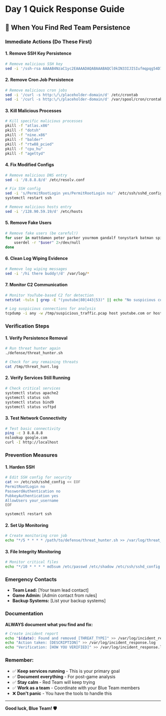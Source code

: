 # Day 1 Quick Response Guide

## 🚨 When You Find Red Team Persistence

### **Immediate Actions (Do These First)**

#### **1. Remove SSH Key Persistence**
```bash
# Remove malicious SSH key
sed -i '/ssh-rsa AAAAB4NzaC1yc2EAAAADAQABAAABAQCl0kIN33IJISIufmqpqg54D7s4J0L7XV2kep0rNzgY1S1IdE8HDAf7z1ipBVuGTygGsq+x4yVnxveGshVP48YmicQHJMCIljmn6Po0RMC48qihm\/9ytoEYtkKkeiTR02c6DyIcDnX3QdlSmEqPqSNRQ\/XDgM7qIB\/VpYtAhK\/7DoE8pqdoFNBU5+JlqeWYpsMO+qkHugKA5U22wEGs8xG2XyyDtrBcw10xz+M7U8Vpt0tEadeV973tXNNNpUgYGIFEsrDEAjbMkEsUw+iQmXg37EusEFjCVjBySGH3F+EQtwin3YmxbB9HRMzOIzNnXwCFaYU5JjTNnzylUBp\/XB6B user@placeholder_host/d' /root/.ssh/authorized_keys
```

#### **2. Remove Cron Job Persistence**
```bash
# Remove malicious cron jobs
sed -i '/curl -s http:\/\/placeholder-domain/d' /etc/crontab
sed -i '/curl -s http:\/\/placeholder-domain/d' /var/spool/cron/crontabs/root
```

#### **3. Kill Malicious Processes**
```bash
# Kill specific malicious processes
pkill -f "atlas.x86"
pkill -f "dotsh"
pkill -f "nine.x86"
pkill -f "balder"
pkill -f "rtw88_pcied"
pkill -f "cpu_hu"
pkill -f "agettyd"
```

#### **4. Fix Modified Configs**
```bash
# Remove malicious DNS entry
sed -i '/8.8.8.8/d' /etc/resolv.conf

# Fix SSH config
sed -i 's/PermitRootLogin yes/PermitRootLogin no/' /etc/ssh/sshd_config
systemctl restart ssh

# Remove malicious hosts entry
sed -i '/128.90.59.19/d' /etc/hosts
```

#### **5. Remove Fake Users**
```bash
# Remove fake users (be careful!)
for user in mattdamon peter parker yourmom gandalf tonystark batman spiderman joker loki frodo sauron thanos deadpool drstrange neo trinity morpheus johnwick yoda vader obiwan skywalker terminator ragnar ezio altair kratos agent47 geralt; do
    userdel -r "$user" 2>/dev/null
done
```

#### **6. Clean Log Wiping Evidence**
```bash
# Remove log wiping messages
sed -i '/hi there buddy!/d' /var/log/*
```

#### **7. Monitor C2 Communication**
```bash
# Monitor YouTube-based C2 for detection
netstat -tuln | grep -E "(youtube|80|443|53)" || echo "No suspicious connections found"

# Log suspicious connections for analysis
tcpdump -i any -w /tmp/suspicious_traffic.pcap host youtube.com or host www.youtube.com or port 80 or port 443 or port 53
```

### **Verification Steps**

#### **1. Verify Persistence Removal**
```bash
# Run threat hunter again
./defense/threat_hunter.sh

# Check for any remaining threats
cat /tmp/threat_hunt.log
```

#### **2. Verify Services Still Running**
```bash
# Check critical services
systemctl status apache2
systemctl status ssh
systemctl status bind9
systemctl status vsftpd
```

#### **3. Test Network Connectivity**
```bash
# Test basic connectivity
ping -c 3 8.8.8.8
nslookup google.com
curl -I http://localhost
```

### **Prevention Measures**

#### **1. Harden SSH**
```bash
# Edit SSH config for security
cat >> /etc/ssh/sshd_config << EOF
PermitRootLogin no
PasswordAuthentication no
PubkeyAuthentication yes
AllowUsers your_username
EOF

systemctl restart ssh
```

#### **2. Set Up Monitoring**
```bash
# Create monitoring cron job
echo "*/5 * * * * /path/to/defense/threat_hunter.sh >> /var/log/threat_hunt.log" | crontab -
```

#### **3. File Integrity Monitoring**
```bash
# Monitor critical files
echo "*/10 * * * * md5sum /etc/passwd /etc/shadow /etc/ssh/sshd_config > /tmp/file_hashes.txt" | crontab -
```

### **Emergency Contacts**

- **Team Lead:** [Your team lead contact]
- **Game Admin:** [Admin contact from rules]
- **Backup Systems:** [List your backup systems]

### **Documentation**

**ALWAYS document what you find and fix:**
```bash
# Create incident report
echo "$(date): Found and removed [THREAT_TYPE]" >> /var/log/incident_response.log
echo "Action taken: [DESCRIPTION]" >> /var/log/incident_response.log
echo "Verification: [HOW YOU VERIFIED]" >> /var/log/incident_response.log
```

### **Remember:**
- ✅ **Keep services running** - This is your primary goal
- ✅ **Document everything** - For post-game analysis
- ✅ **Stay calm** - Red Team will keep trying
- ✅ **Work as a team** - Coordinate with your Blue Team members
- ❌ **Don't panic** - You have the tools to handle this

---

**Good luck, Blue Team! 🛡️** 